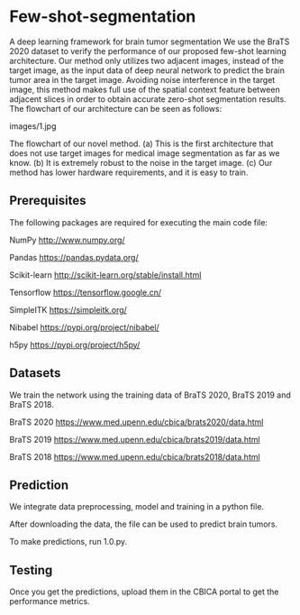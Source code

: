 # Few-shot-segmentation
A deep learning framework for brain tumor segmentation
We use the BraTS 2020 dataset to verify the performance of our proposed few-shot learning architecture. Our method only utilizes two adjacent images, instead of the target image, as the input data of deep neural network to predict the brain tumor area in the target image. Avoiding noise interference in the target image, this method makes full use of the spatial context feature between adjacent slices in order to obtain accurate zero-shot segmentation results.
The flowchart of our architecture can be seen as follows:

images/1.jpg

The flowchart of our novel method. (a) This is the first architecture that does not use target images for medical image segmentation as far as we know. (b) It is extremely robust to the noise in the target image. (c) Our method has lower hardware requirements, and it is easy to train.

## Prerequisites
The following packages are required for executing the main code file:

NumPy http://www.numpy.org/

Pandas https://pandas.pydata.org/

Scikit-learn http://scikit-learn.org/stable/install.html

Tensorflow https://tensorflow.google.cn/

SimpleITK https://simpleitk.org/

Nibabel https://pypi.org/project/nibabel/

h5py https://pypi.org/project/h5py/
  
## Datasets
We train the network using the training data of BraTS 2020, BraTS 2019 and BraTS 2018.  

BraTS 2020 https://www.med.upenn.edu/cbica/brats2020/data.html

BraTS 2019 https://www.med.upenn.edu/cbica/brats2019/data.html

BraTS 2018 https://www.med.upenn.edu/cbica/brats2018/data.html

## Prediction
We integrate data preprocessing, model and training in a python file.

After downloading the data, the file can be used to predict brain tumors.

To make predictions, run 1.0.py.

## Testing
Once you get the predictions, upload them in the CBICA portal to get the performance metrics.
